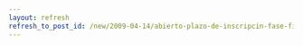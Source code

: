 ```yaml
---
layout: refresh
refresh_to_post_id: /new/2009-04-14/abierto-plazo-de-inscripcin-fase-final-concurso-software-libre-de-clm
---
```

